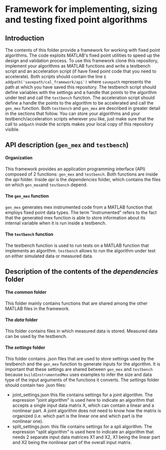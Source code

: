 # Framework for implementing, sizing and testing fixed point algorithms

## Introduction
The contents of this folder provide a framework for working with fixed point algorithms.
The code exploits MATLAB's fixed point utilities to speed up the design and validation process.
To use this framework clone this repository, implement your algorithms as MATLAB functions and write a
testbench script and an acceleration script (if have fixed point code that you need to accelerate).
Both scripts should contain the line
`$ addpath('savepath/cal_framework/api')`
where `savepath` represents the path at which you have saved this repository. The testbench script
should define variables with the settings and a handle that points to the algorithm under test and
call the `testbench` function. The acceleration script should define a handle the points to the
algorithm to be accelerated and call the `gen_mex` function. Both `testbench` and `gen_mex` are
described in greater detail in the sections that follow.
You can store your algorithms and your testbench/acceleration scripts wherever you like, just make
sure that the call to `addpath` inside the scripts makes your local copy of this repository visible.


## API description (`gen_mex` and `testbench`)
#### Organization
This framework provides an application programming interface (API) composed of 2 functions:
`gen_mex` and `testbench`. Both functions are inside the *api* folder. Inside *api* is
the *dependencies* folder, which contains the files on which `gen_mex`and `testbench` depend.

#### The `gen_mex` function
`gen_mex` generates mex instrumented code from a MATLAB function that employs fixed point
data types. The term "Instrumented" refers to the fact that the generated mex function is
able to store information about its internal variable when it is run inside a testbench.

#### The `testbench` function
The testbench function is used to run tests on a MATLAB function that implements an algorithm.
`testbench` allows to run the algorithm under test on either simulated data or measured data.


## Description of the contents of the *dependencies* folder 
#### The *common* folder
This folder mainly contains functions that are shared among the other MATLAB files in the framework.

#### The *data* folder
This folder contains files in which measured data is stored. Measured data can be used by the testbench.

#### The *settings* folder
This folder contains .json files that are used to store settings used by the testbench and the 
`gen_mex` function to generate inputs for the algorithm. It is important that these settings are
shared between `gen_mex` and `testbench` because `buildInstrumentedMex` uses examples
to infer the size and data type of the input arguments of the functions it converts.
The *settings* folder should contain two .json files:
- joint_settings.json this file contains settings for a joint algorithm. The expression "joint
  algorithm" is used here to indicate an algorithm that accepts a single input data matrix X, which
  can contain a linear and a nonlinear part. A joint algorithm does not need to know how the matrix
  is organized (i.e. which part is the linear one and which part is the nonlinear one).
- split_settings.json: this file contains settings for a spli algorithm. The expression "split
  algorithm" is used here to indicate an algorithm that needs 2 separate input data matrices X1 and X2,
  X1 being the linear part and X2 being the nonlinear part of the overall input matrix.
